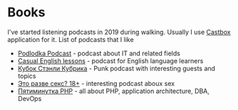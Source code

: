 # Books

I've started listening podcasts in 2019 during walking. Usually I use [Castbox](https://castbox.fm/) application for it.
List of podcasts that I like

 - [Podlodka Podcast](https://castbox.fm/channel/Podlodka-Podcast-id483085) - podcast about IT and related fields
 - [Casual English lessons](https://castbox.fm/channel/Casual-English-lessons-id423483) - podcast for English language learners
 - [Кубок Стэнли Кубрика](https://castbox.fm/channel/Кубок-Стэнли-Кубрика-id2271429) - Punk podcast with interesting guests and topics
 - [Это разве секс? 18+](https://castbox.fm/channel/Это-разве-секс--18%2B-id2050034) - interesting podcast aboux sex
 - [Пятиминутка PHP](https://castbox.fm/channel/Пятиминутка-PHP-id36139) - all about PHP, application architecture, DBA, DevOps
